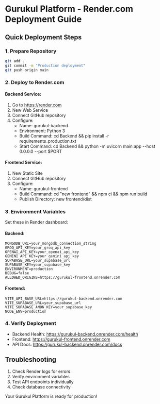 # Gurukul Platform - Render.com Deployment Guide

## Quick Deployment Steps

### 1. Prepare Repository
```bash
git add .
git commit -m "Production deployment"
git push origin main
```

### 2. Deploy to Render.com

#### Backend Service:
1. Go to https://render.com
2. New Web Service
3. Connect GitHub repository
4. Configure:
   - Name: gurukul-backend
   - Environment: Python 3
   - Build Command: cd Backend && pip install -r requirements_production.txt
   - Start Command: cd Backend && python -m uvicorn main:app --host 0.0.0.0 --port $PORT

#### Frontend Service:
1. New Static Site
2. Connect GitHub repository  
3. Configure:
   - Name: gurukul-frontend
   - Build Command: cd "new frontend" && npm ci && npm run build
   - Publish Directory: new frontend/dist

### 3. Environment Variables

Set these in Render dashboard:

#### Backend:
```
MONGODB_URI=your_mongodb_connection_string
GROQ_API_KEY=your_groq_api_key
OPENAI_API_KEY=your_openai_api_key
GEMINI_API_KEY=your_gemini_api_key
SUPABASE_URL=your_supabase_url
SUPABASE_KEY=your_supabase_key
ENVIRONMENT=production
DEBUG=false
ALLOWED_ORIGINS=https://gurukul-frontend.onrender.com
```

#### Frontend:
```
VITE_API_BASE_URL=https://gurukul-backend.onrender.com
VITE_SUPABASE_URL=your_supabase_url
VITE_SUPABASE_ANON_KEY=your_supabase_key
NODE_ENV=production
```

### 4. Verify Deployment

- Backend Health: https://gurukul-backend.onrender.com/health
- Frontend: https://gurukul-frontend.onrender.com
- API Docs: https://gurukul-backend.onrender.com/docs

## Troubleshooting

1. Check Render logs for errors
2. Verify environment variables
3. Test API endpoints individually
4. Check database connectivity

Your Gurukul Platform is ready for production!
